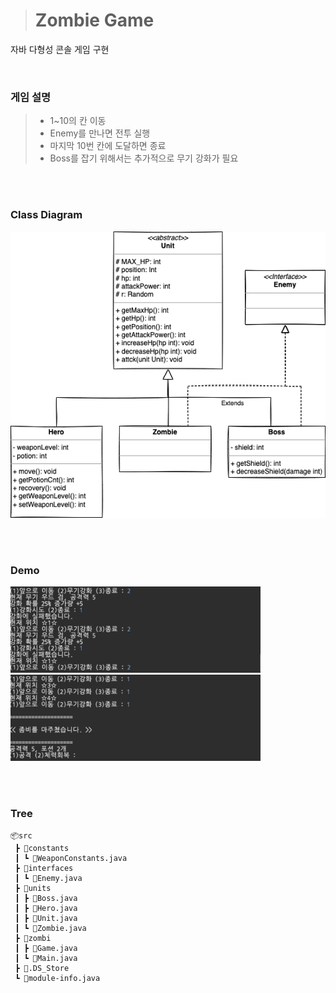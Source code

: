 > # Zombie Game

자바 다형성 콘솔 게임 구현

<br>

### 게임 설명
> - 1~10의 칸 이동
> - Enemy를 만나면 전투 실행
> - 마지막 10번 칸에 도달하면 종료
> - Boss를 잡기 위해서는 추가적으로 무기 강화가 필요

<br><br>

### Class Diagram
![클래스다이어그램](https://github.com/SG5143/zombi/blob/main/resources/classDiagram.png)

<br><br>

### Demo
<img src ="https://github.com/SG5143/zombi/blob/main/resources/upgrade.gif" width="400">
<br>
<img src ="https://github.com/SG5143/zombi/blob/main/resources/zombie.gif" width="400">

<br><br>

### Tree
```
📦src
 ┣ 📂constants
 ┃ ┗ 📜WeaponConstants.java
 ┣ 📂interfaces
 ┃ ┗ 📜Enemy.java
 ┣ 📂units
 ┃ ┣ 📜Boss.java
 ┃ ┣ 📜Hero.java
 ┃ ┣ 📜Unit.java
 ┃ ┗ 📜Zombie.java
 ┣ 📂zombi
 ┃ ┣ 📜Game.java
 ┃ ┗ 📜Main.java
 ┣ 📜.DS_Store
 ┗ 📜module-info.java
```
